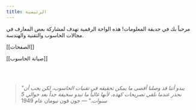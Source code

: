 ```yaml
---
title: الرئيسية
---
```

مرحباً بك في حديقة المعلومات! هذه الواحة الرقمية تهدف لمشاركة بعض المعارف في مجالات الحاسوب والتقنية والهندسة.

[[الصفحات]]

[[صيانة الحاسوب]]


<br />

<br />

> *"يبدو أننا قد وصلنا أقصى ما يمكن تحقيقه في تقنيات الحاسوب، لكن يجب أن نحذر عندما نلقي تصريحات كهذه، لأنها غالباً ما تبدو سخيفة جداً بعد حوالي 5 سنوات."* — جون فون نيومان عام 1949